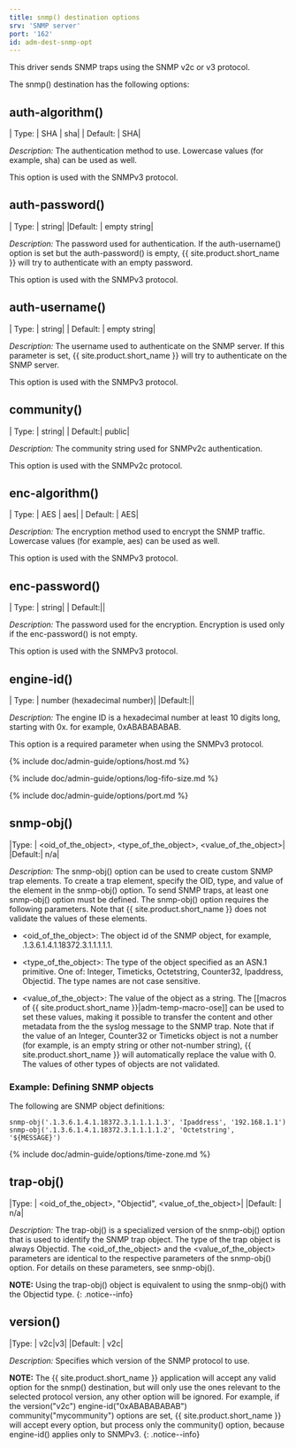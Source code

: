 ```yaml
---
title: snmp() destination options
srv: 'SNMP server'
port: '162'
id: adm-dest-snmp-opt
---
```


This driver sends SNMP traps using the SNMP v2c or v3 protocol.

The snmp() destination has the following options:

## auth-algorithm()

|  Type:   |   SHA \| sha|
|  Default: |  SHA|

*Description:* The authentication method to use. Lowercase values (for
example, sha) can be used as well.

This option is used with the SNMPv3 protocol.

## auth-password()

|  Type:  |    string|
|Default: |  empty string|

*Description:* The password used for authentication. If the
auth-username() option is set but the auth-password() is empty,
{{ site.product.short_name }} will try to authenticate with an empty password.

This option is used with the SNMPv3 protocol.

## auth-username()

|  Type:  |    string|
|  Default: |  empty string|

*Description:* The username used to authenticate on the SNMP server. If
this parameter is set, {{ site.product.short_name }} will try to authenticate on the
SNMP server.

This option is used with the SNMPv3 protocol.

## community()

|  Type:  |    string|
|  Default:|   public|

*Description:* The community string used for SNMPv2c authentication.

This option is used with the SNMPv2c protocol.

## enc-algorithm()

|  Type: |     AES \| aes|
|  Default: |  AES|

*Description:* The encryption method used to encrypt the SNMP traffic.
Lowercase values (for example, aes) can be used as well.

This option is used with the SNMPv3 protocol.

## enc-password()

|  Type:    |  string|
|  Default:||

*Description:* The password used for the encryption. Encryption is used
only if the enc-password() is not empty.

This option is used with the SNMPv3 protocol.

## engine-id()

|  Type:  |    number (hexadecimal number)|
|Default:||

*Description:* The engine ID is a hexadecimal number at least 10 digits
long, starting with 0x. for example, 0xABABABABAB.

This option is a required parameter when using the SNMPv3 protocol.

{% include doc/admin-guide/options/host.md %}

{% include doc/admin-guide/options/log-fifo-size.md %}

{% include doc/admin-guide/options/port.md %}

## snmp-obj()

|Type:   |   \<oid\_of\_the\_object\>, \<type\_of\_the\_object\>, \<value\_of\_the\_object\>|
|Default:|   n/a|

*Description:* The snmp-obj() option can be used to create custom SNMP
trap elements. To create a trap element, specify the OID, type, and
value of the element in the snmp-obj() option. To send SNMP traps, at
least one snmp-obj() option must be defined. The snmp-obj() option
requires the following parameters. Note that {{ site.product.short_name }} does not
validate the values of these elements.

- \<oid\_of\_the\_object\>: The object id of the SNMP object, for
    example, .1.3.6.1.4.1.18372.3.1.1.1.1.1.

- \<type\_of\_the\_object\>: The type of the object specified as an
    ASN.1 primitive. One of: Integer, Timeticks, Octetstring, Counter32,
    Ipaddress, Objectid. The type names are not case sensitive.

- \<value\_of\_the\_object\>: The value of the object as a string. The
    [[macros of {{ site.product.short_name }}|adm-temp-macro-ose]] can be used to set these values, making it
    possible to transfer the content and other metadata from the the
    syslog message to the SNMP trap. Note that if the value of an
    Integer, Counter32 or Timeticks object is not a number (for example,
    is an empty string or other not-number string), {{ site.product.short_name }} will
    automatically replace the value with 0. The values of other types of
    objects are not validated.

### Example: Defining SNMP objects

The following are SNMP object definitions:

```config
snmp-obj('.1.3.6.1.4.1.18372.3.1.1.1.1.3', 'Ipaddress', '192.168.1.1')
snmp-obj('.1.3.6.1.4.1.18372.3.1.1.1.1.2', 'Octetstring', '${MESSAGE}')
```

{% include doc/admin-guide/options/time-zone.md %}

## trap-obj()

|Type:    | \<oid\_of\_the\_object\>, \"Objectid\", \<value\_of\_the\_object\>|
|Default: |  n/a|

*Description:* The trap-obj() is a specialized version of the snmp-obj()
option that is used to identify the SNMP trap object. The type of the
trap object is always Objectid. The \<oid\_of\_the\_object\> and the
\<value\_of\_the\_object\> parameters are identical to the respective
parameters of the snmp-obj() option. For details on these parameters,
see snmp-obj().

**NOTE:** Using the trap-obj() object is equivalent to using the snmp-obj()
with the Objectid type.
{: .notice--info}

## version()

|Type:     | v2c\|v3|
|Default: |  v2c|

*Description:* Specifies which version of the SNMP protocol to use.

**NOTE:** The {{ site.product.short_name }} application will accept any valid option for the
snmp() destination, but will only use the ones relevant to the selected
protocol version, any other option will be ignored. For example, if the
version(\"v2c\") engine-id(\"0xABABABABAB\") community(\"mycommunity\")
options are set, {{ site.product.short_name }} will accept every option, but process
only the community() option, because engine-id() applies only to SNMPv3.
{: .notice--info}